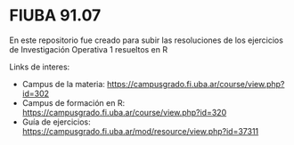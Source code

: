 # FIUBA 91.07
En este repositorio fue creado para subir las resoluciones de los ejercicios de Investigación Operativa 1 resueltos en R 

Links de interes:
* Campus de la materia: https://campusgrado.fi.uba.ar/course/view.php?id=302
* Campus de formación en R: https://campusgrado.fi.uba.ar/course/view.php?id=320
* Guía de ejercicios: https://campusgrado.fi.uba.ar/mod/resource/view.php?id=37311
